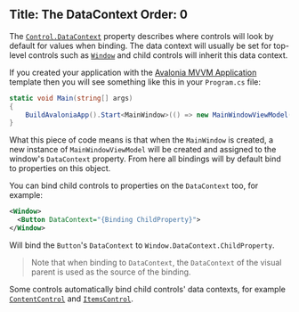 Title: The DataContext
Order: 0
---
The [`Control.DataContext`](http://avaloniaui.net/api/Avalonia.Controls/Control/D29AE9A9) property
describes where controls will look by default for values when binding. The data context will usually
be set for top-level controls such as [`Window`](http://avaloniaui.net/api/Avalonia.Controls/Window)
and child controls will inherit this data context.

If you created your application with the [Avalonia MVVM Application](create-new-project.md) template
then you will see something like this in your `Program.cs` file:

```csharp
static void Main(string[] args)
{
    BuildAvaloniaApp().Start<MainWindow>(() => new MainWindowViewModel());
}
```

What this piece of code means is that when the `MainWindow` is created, a new instance of
`MainWindowViewModel` will be created and assigned to the window's `DataContext` property. From here
all bindings will by default bind to properties on this object.

You can bind child controls to properties on the `DataContext` too, for example:

```xml
<Window>
  <Button DataContext="{Binding ChildProperty}">
</Window>
```

Will bind the `Button`'s `DataContext` to `Window.DataContext.ChildProperty`.

> Note that when binding to `DataContext`, the `DataContext` of the visual parent is used as the
source of the binding.

Some controls automatically bind child controls' data contexts, for example 
[`ContentControl`](/docs/controls/contentcontrol) and [`ItemsControl`](/docs/controls/itemscontrol).